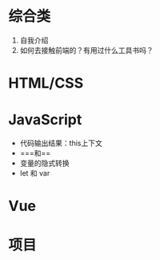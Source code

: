 # 综合类
1. 自我介绍
2. 如何去接触前端的？有用过什么工具书吗？
# HTML/CSS
# JavaScript
- 代码输出结果：this上下文
- ===和==
- 变量的隐式转换
- let 和 var
# Vue
# 项目
